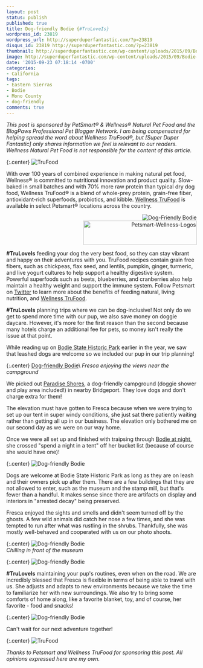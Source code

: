```yaml
---
layout: post
status: publish
published: true
title: Dog-friendly Bodie {#TruLoveIs}
wordpress_id: 23819
wordpress_url: http://superduperfantastic.com/?p=23819
disqus_id: 23819 http://superduperfantastic.com/?p=23819
thumbnail: http://superduperfantastic.com/wp-content/uploads/2015/09/Bodie-Dog-21-1024x683.jpg
image: http://superduperfantastic.com/wp-content/uploads/2015/09/Bodie-Dog-21-1024x683.jpg
date: '2015-09-23 07:18:14 -0700'
categories: 
- California
tags:
- Eastern Sierras
- Bodie
- Mono County
- dog-friendly
comments: true
---
```

*This post is sponsored by PetSmart&reg; & Wellness&reg; Natural Pet Food and the BlogPaws Professional Pet Blogger Network. I am being compensated for helping spread the word about Wellness TruFood&reg;, but [Super Duper Fantastic] only shares information we feel is relevant to our readers. Wellness Natural Pet Food is not responsible for the content of this article.*
<!--more-->
{:.center}
![TruFood](http://superduperfantastic.com/wp-content/uploads/2015/09/TruFood.jpg)

With over 100 years of combined experience in making natural pet food, Wellness&reg; is committed to nutritional innovation and product quality. Slow-baked in small batches and with 70% more raw protein than typical dry dog food, Wellness TruFood&reg; is a blend of whole-prey protein, grain-free fiber, antioxidant-rich superfoods, probiotics, and kibble. <a href="http://www.petsmart.com/featured-shops/trufood/cat-36-catid-800997" target="_blank" rel="nofollow">Wellness TruFood</a> is available in select Petsmart&reg; locations across the country. 
<p style="text-align:right;"><img src="http://superduperfantastic.com/wp-content/uploads/2015/09/Bodie-Dog-1-copy-1024x683.jpg" alt="Dog-Friendly Bodie" /><br /><img src="http://superduperfantastic.com/wp-content/uploads/2015/09/Petsmart-Wellness-Logos-300x64.jpg" alt="Petsmart-Wellness-Logos" width="300" height="64" /></p>

**#TruLoveIs** feeding your dog the very best food, so they can stay vibrant and happy on their adventures with you. TruFood recipes contain grain free fibers, such as chickpeas, flax seed, and lentils, pumpkin, ginger, turmeric, and live yogurt cultures to help support a healthy digestive system. Powerful superfoods such as beets, blueberries, and cranberries also help maintain a healthy weight and support the immune system. Follow Petsmart on <a href="https://twitter.com/petsmart" rel="nofollow" target="_blank">Twitter</a> to learn more about the benefits of feeding natural, living nutrition, and <a href="http://www.petsmart.com/featured-shops/trufood/cat-36-catid-800997" target="_blank" rel="nofollow">Wellness TruFood</a>.

**#TruLoveIs** planning trips where we can be dog-inclusive! Not only do we get to spend more time with our pup, we also save money on doggie daycare. However, it's more for the first reason than the second because many hotels charge an additional fee for pets, so money isn't really the issue at that point. 

While reading up on <a href="http://superduperfantastic.com/tag/bodie" target="_blank">Bodie State Historic Park</a> earlier in the year, we saw that leashed dogs are welcome so we included our pup in our trip planning!

{:.center}
[Dog-friendly Bodie](http://superduperfantastic.com/wp-content/uploads/2015/09/Bodie-Dog-2-1024x683.jpg)\\
*Fresca enjoying the views near the campground*

We picked out <a href="http://paradiseshoresrvpark.com/" target="_blank" rel="nofollow">Paradise Shores</a>, a dog-friendly campground (doggie shower and play area included!) in nearby Bridgeport. They love dogs and don't charge extra for them!

The elevation must have gotten to Fresca because when we were trying to set up our tent in super windy conditions, she just sat there patiently waiting rather than getting all up in our business. The elevation only bothered me on our second day as we were on our way home.
  
Once we were all set up and finished with traipsing through <a href="http://superduperfantastic.com/see-bodie-california-ghost-town-at-night/23822/">Bodie at night</a>, she crossed "spend a night in a tent" off her bucket list (because of course she would have one)!

{:.center}
![Dog-friendly Bodie](http://superduperfantastic.com/wp-content/uploads/2015/09/Bodie-Dog-21-1024x683.jpg)

Dogs are welcome at Bodie State Historic Park as long as they are on leash and their owners pick up after them. There are a few buildings that they are not allowed to enter, such as the museum and the stamp mill, but that's fewer than a handful. It makes sense since there are artifacts on display and interiors in "arrested decay" being preserved.

Fresca enjoyed the sights and smells and didn't seem turned off by the ghosts. A few wild animals did catch her nose a few times, and she was tempted to run after what was rustling in the shrubs. Thankfully, she was mostly well-behaved and cooperated with us on our photo shoots. 

{:.center}
![Dog-friendly Bodie](http://superduperfantastic.com/wp-content/uploads/2015/09/Bodie-Dog-2-2-1024x683.jpg)  
*Chilling in front of the museum*

{:.center}
![Dog-friendly Bodie](http://superduperfantastic.com/wp-content/uploads/2015/09/Bodie-Dog-2-3-1024x683.jpg)  

**#TruLoveIs** maintaining your pup's routines, even when on the road. We are incredibly blessed that Fresca is flexible in terms of being able to travel with us. She adjusts and adapts to new environments because we take the time to familiarize her with new surroundings. We also try to bring some comforts of home along, like a favorite blanket, toy, and of course, her favorite - food and snacks! 

{:.center}
![Dog-friendly Bodie](https://c1.staticflickr.com/1/699/21036298164_3789ac7d06_c.jpg)

Can't wait for our next adventure together!

{:.center}
![TruFood](http://superduperfantastic.com/wp-content/uploads/2015/09/TruFood.jpg)

*Thanks to Petsmart and Wellness TruFood for sponsoring this post. All opinions expressed here are my own.*
